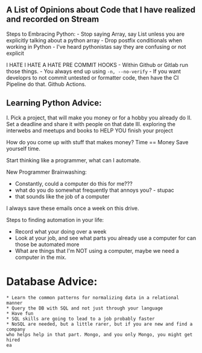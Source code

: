 ## A List of Opinions about Code that I have realized and recorded on Stream


Steps to Embracing Python:
	- Stop saying Array, say List
		unless you are explicitly talking about a python array
	- Drop postfix conditionals when working in Python
		- I've heard pythonistas say they are confusing or not explicit


I HATE I HATE A HATE PRE COMMIT HOOKS
	- Within Github or Gitlab run those things.
	- You always end up using `-n, --no-verify`
	- If you want developrs to not commit
    untested or formatter code, then have the CI Pipeline
    do that. Github Actions.



Learning Python Advice:
---
I. Pick a project, that will make you money or for a hobby you already do
II. Set a deadline and share it with people on that date
III. exploring the interwebs and meetups and books to HELP YOU finish your project


How do you come up with stuff that makes money?
  Time == Money
  Save yourself time.

Start thinking like a programmer, what can I automate.

New Programmer Brainwashing:
  * Constantly, could a computer do this for me???
  * what do you do somewhat frequently that annoys you? - stupac
  * that sounds like the job of a computer

I always save these emails once a week on this drive.





Steps to finding automation in your life:
  * Record what your doing over a week
  * Look at your job, and see what parts you already use a computer for
    can those be automated more
  * What are things that I'm NOT using a computer, maybe we need a computer
    in the mix.




Database Advice:
================
	* Learn the common patterns for normalizing data in a relational manner
	* Query the DB with SQL and not just through your language
	* Have fun
	* SQL skills are going to lead to a job probably faster
	* NoSQL are needed, but a little rarer, but if you are new and find a company
    who helps help in that part. Mongo, and you only Mongo, you might get hired
    ea


